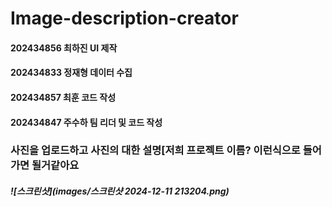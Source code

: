 # Image-description-creator
#### 202434856 최하진 UI 제작
#### 202434833 정재형 데이터 수집
#### 202434857 최훈  코드 작성 
#### 202434847 주수하 팀 리더 및 코드 작성
### 사진을 업로드하고 사진의 대한 설명[저희 프로젝트 이름? 이런식으로 들어가면 될거같아요
##### ![스크린샷](images/스크린샷 2024-12-11 213204.png)


